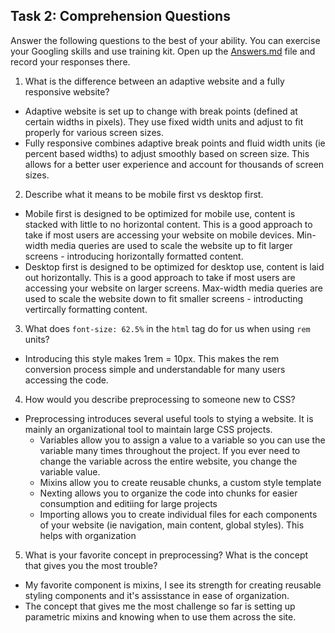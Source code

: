 ## Task 2: Comprehension Questions

Answer the following questions to the best of your ability. You can exercise your Googling skills and use training kit. Open up the [Answers.md](Answers.md) file and record your responses there.

1. What is the difference between an adaptive website and a fully responsive website?

- Adaptive website is set up to change with break points (defined at certain widths in pixels). They use fixed width units and adjust to fit properly for various screen sizes.
- Fully responsive combines adaptive break points and fluid width units (ie percent based widths) to adjust smoothly based on screen size. This allows for a better user experience and account for thousands of screen sizes.

2. Describe what it means to be mobile first vs desktop first.

- Mobile first is designed to be optimized for mobile use, content is stacked with little to no horizontal content. This is a good approach to take if most users are accessing your website on mobile devices. Min-width media queries are used to scale the website up to fit larger screens - introducing horizontally formatted content.
- Desktop first is designed to be optimized for desktop use, content is laid out horizontally. This is a good approach to take if most users are accessing your website on larger screens. Max-width media queries are used to scale the website down to fit smaller screens - introducting vertircally formatting content.

3. What does `font-size: 62.5%` in the `html` tag do for us when using `rem` units?

- Introducing this style makes 1rem = 10px. This makes the rem conversion process simple and understandable for many users accessing the code.

4. How would you describe preprocessing to someone new to CSS?

- Preprocessing introduces several useful tools to stying a website. It is mainly an organizational tool to maintain large CSS projects.
  - Variables allow you to assign a value to a variable so you can use the variable many times throughout the project. If you ever need to change the variable across the entire website, you change the variable value.
  - Mixins allow you to create reusable chunks, a custom style template
  - Nexting allows you to organize the code into chunks for easier consumption and editiing for large projects
  - Importing allows you to create individual files for each components of your website (ie navigation, main content, global styles). This helps with organization

5. What is your favorite concept in preprocessing? What is the concept that gives you the most trouble?

- My favorite component is mixins, I see its strength for creating reusable styling components and it's assisstance in ease of organization.
- The concept that gives me the most challenge so far is setting up parametric mixins and knowing when to use them across the site.
